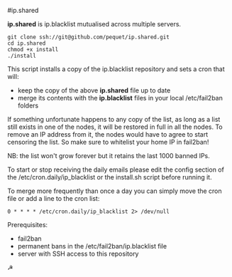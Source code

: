 #ip.shared

**ip.shared** is ip.blacklist mutualised across multiple servers.

```
git clone ssh://git@github.com/pequet/ip.shared.git
cd ip.shared
chmod +x install
./install
```

This script installs a copy of the ip.blacklist repository and sets a cron that will: 

- keep the copy of the above **ip.shared** file up to date  
- merge its contents with the **ip.blacklist** files in your local /etc/fail2ban folders

If something unfortunate happens to any copy of the list, as long as a list still exists in one of the nodes, it will be restored in full in all the nodes. To remove an IP address from it, the nodes would have to agree to start censoring the list. So make sure to whitelist your home IP in fail2ban! 

NB: the list won't grow forever but it retains the last 1000 banned IPs. 

To start or stop receiving the daily emails please edit the config section of the /etc/cron.daily/ip_blacklist or the install.sh script before running it.

To merge more frequently than once a day you can simply move the cron file or add a line to the cron list: 

```
0 * * * * /etc/cron.daily/ip_blacklist 2> /dev/null
```

Prerequisites:

- fail2ban
- permanent bans in the /etc/fail2ban/ip.blacklist file
- server with SSH access to this repository

☭


